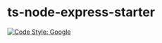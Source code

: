# ts-node-express-starter

[![Code Style: Google](https://img.shields.io/badge/code%20style-google-blueviolet.svg)](https://github.com/google/gts)
